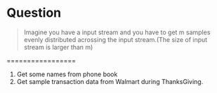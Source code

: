 # Question
> Imagine you have a input stream and you have to get m samples evenly distributed acrossing the input stream.(The size of input stream is 
larger than m)

=================

1. Get some names from phone book
2. Get sample transaction data from Walmart during ThanksGiving.
